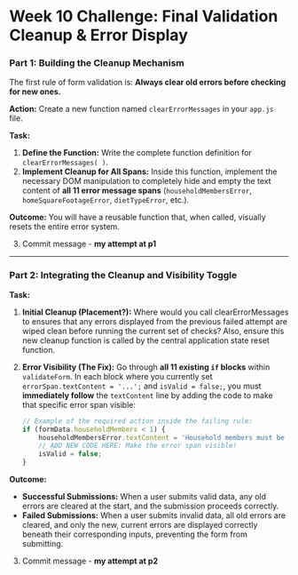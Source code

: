 # Week 10 Challenge: Final Validation Cleanup & Error Display

### **Part 1: Building the Cleanup Mechanism**

The first rule of form validation is: **Always clear old errors before checking for new ones.**

**Action:** Create a new function named `clearErrorMessages` in your `app.js` file.

**Task:**

1.  **Define the Function:** Write the complete function definition for `clearErrorMessages( )`.
2.  **Implement Cleanup for All Spans:** Inside this function, implement the necessary DOM manipulation to completely hide and empty the text content of **all 11 error message spans** (`householdMembersError`, `homeSquareFootageError`, `dietTypeError`, etc.).

**Outcome:** You will have a reusable function that, when called, visually resets the entire error system.

3.  Commit message - **my attempt at p1**

---

### **Part 2: Integrating the Cleanup and Visibility Toggle**

**Task:**

1.  **Initial Cleanup (Placement?):**  Where would you call clearErrorMessages to ensures that any errors displayed from the previous failed attempt are wiped clean before running the current set of checks?
Also, ensure this new cleanup function is called by the central application state reset function.

2.  **Error Visibility (The Fix):** Go through **all 11 existing `if` blocks** within `validateForm`. In each block where you currently set `errorSpan.textContent = '...';` and `isValid = false;`, you must **immediately follow** the `textContent` line by adding the code to make that specific error span visible:

    ```javascript
    // Example of the required action inside the failing rule:
    if (formData.householdMembers < 1) {
        householdMembersError.textContent = 'Household members must be at least 1.';
        // ADD NEW CODE HERE: Make the error span visible!
        isValid = false;
    }
    ```

**Outcome:**

* **Successful Submissions:** When a user submits valid data, any old errors are cleared at the start, and the submission proceeds correctly.
* **Failed Submissions:** When a user submits invalid data, all old errors are cleared, and only the new, current errors are displayed correctly beneath their corresponding inputs, preventing the form from submitting.

3.  Commit message - **my attempt at p2**
